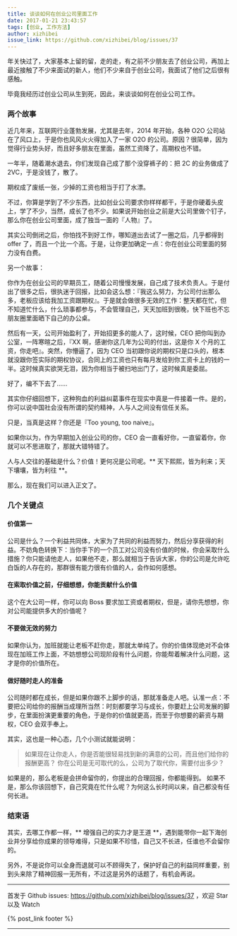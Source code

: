 ```yaml
---
title: 谈谈如何在创业公司里面工作
date: 2017-01-21 23:43:57
tags: [创业, 工作方法]
author: xizhibei
issue_link: https://github.com/xizhibei/blog/issues/37
---
```

年关快过了，大家基本上留的留，走的走，有之前不少朋友去了创业公司，再加上最近接触了不少来面试的新人，他们不少来自于创业公司，我面试了他们之后很有感触。

毕竟我经历过创业公司从生到死，因此，来谈谈如何在创业公司工作。

### 两个故事
近几年来，互联网行业蓬勃发展，尤其是去年，2014 年开始，各种 O2O 公司站在了风口上，于是你也风风火火得加入了一家 O2O 的公司。原因？很简单，因为觉得行业势头好，而且好多朋友在里面，虽然工资降了，高期权也不错。

一年半，随着潮水退去，你们发现自己成了那个没穿裤子的：把 2C 的业务做成了 2VC，于是没钱了，散了。

期权成了废纸一张，少掉的工资也相当于打了水漂。

不过，你算是学到了不少东西，比如创业公司要求你样样都干，于是你硬着头皮上，学了不少，当然，成长了也不少。如果说开始创业之前是大公司里做个钉子，那么你在创业公司里面，成了独当一面的『人物』了。

其实公司倒闭之后，你怕找不到好工作，哪知道出去试了一圈之后，几乎都得到 offer 了，而且一个比一个高。于是，让你更加确定一点：你在创业公司里面的努力没有白费。

另一个故事：

你作为在创业公司的早期员工，随着公司慢慢发展，自己成了技术负责人。于是付出了很多之后，很执迷于回报，比如会这么想：『我这么努力，为公司付出那么多，老板应该给我加工资跟期权』。于是就会做很多无效的工作：整天都在忙，但不知道忙什么，什么琐事都参与，不会管理自己，天天加班到很晚，快下班也不忘朋友圈里面晒下自己的办公桌。

然后有一天，公司开始盈利了，开始招更多的能人了，这时候，CEO 把你叫到办公室，一阵寒暄之后，『XX 啊，感谢你这几年为公司的付出，这是你 X 个月的工资，你走吧』。突然，你懵逼了，因为 CEO 当初跟你说的期权只是口头的，根本就没跟你签实际的期权协议，合同上的工资也只有每月发给到你工资卡上的钱的一半。这时候真实欲哭无泪，因为你相当于被扫地出门了，这时候真是委屈。

好了，编不下去了……

其实你仔细回想下，这种狗血的利益纠葛事件在现实中真是一件接着一件。是的，你可以说中国社会没有所谓的契约精神，人与人之间没有信任关系。

只是，当真是这样？你还是『Too young, too naive』。

如果你以为，作为早期加入创业公司的你，CEO 会一直看好你，一直留着你，你就可以不思进取了，那就大错特错了。

人与人交往的基础是什么？价值！更何况是公司呢。** 天下熙熙，皆为利来；天下壤壤，皆为利往 **。

那么，现在我们可以进入正文了。

### 几个关键点

#### 价值第一
公司是什么？一个利益共同体，大家为了共同的利益而努力，然后分享获得的利益。不妨角色转换下：当你手下的一个员工对公司没有价值的时候，你会采取什么措施？你只能请他走人，如果他不走，那么就相当于告诉大家，你的公司是允许吃白饭的人存在的，那群很有能力很有价值的人，会作如何感想。

#### 在索取价值之前，仔细想想，你能贡献什么价值
这个在大公司一样，你可以向 Boss 要求加工资或者期权，但是，请你先想想，你对公司能提供多大的价值呢？

#### 不要做无效的努力
如果你认为，加班就能让老板不赶你走，那就太单纯了。你的价值体现绝对不会体现在加班工作上面，不妨想想公司现阶段有什么问题，你能帮着解决什么问题，这才是你的价值所在。

#### 做好随时走人的准备
公司随时都在成长，但是如果你跟不上脚步的话，那就准备走人吧。认准一点：不要把公司给你的报酬当成理所当然：时刻都要学习与成长，你要赶上公司发展的脚步，在里面扮演更重要的角色，于是你的价值就更高，而至于你想要的薪资与期权，CEO 会双手奉上。

其实，这也是一种心态，几个小测试就能说明：

> 如果现在让你走人，你是否能很轻易找到新的满意的公司，而且他们给你的报酬更高？
> 你在公司是无可取代的么，公司为了取代你，需要付出多少？

如果是的，那么老板是会拼命留你的，你提出的合理回报，你都能得到。
如果不是，那么你该回想下，自己究竟在忙什么呢？为何这么长时间以来，自己都没有任何长进。



### 结束语
其实，去哪工作都一样，** 增强自己的实力才是王道 **，遇到能带你一起下海创业并分享给你成果的领导难得，只是如果不珍惜，自己又不长进，任谁也不会留你的。

另外，不是说你可以全身而退就可以不顾得失了，保护好自己的利益同样重要，别到头来除了精神回报一无所有，不过这是另外的话题了，有机会再说。


***
首发于 Github issues: https://github.com/xizhibei/blog/issues/37 ，欢迎 Star 以及 Watch

{% post_link footer %}
***